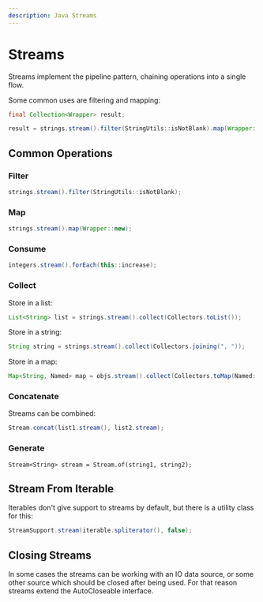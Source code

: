 ```yaml
---
description: Java Streams
---
```


# Streams

Streams implement the pipeline pattern, chaining operations into a single flow.

Some common uses are filtering and mapping:

```java
final Collection<Wrapper> result;

result = strings.stream().filter(StringUtils::isNotBlank).map(Wrapper::new).collect(Collectors.toList());
```

## Common Operations

### Filter

```java
strings.stream().filter(StringUtils::isNotBlank);
```

### Map

```java
strings.stream().map(Wrapper::new);
```

### Consume

```java
integers.stream().forEach(this::increase);
```

### Collect

Store in a list:

```java
List<String> list = strings.stream().collect(Collectors.toList());
```

Store in a string:

```java
String string = strings.stream().collect(Collectors.joining(", "));
```

Store in a map:

```java
Map<String, Named> map = objs.stream().collect(Collectors.toMap(Named::getName, Function.identity()));
```

### Concatenate

Streams can be combined:

```java
Stream.concat(list1.stream(), list2.stream);
```

### Generate

```
Stream<String> stream = Stream.of(string1, string2);
```

## Stream From Iterable

Iterables don't give support to streams by default, but there is a utility class for this:

```java
StreamSupport.stream(iterable.spliterator(), false);
```

## Closing Streams

In some cases the streams can be working with an IO data source, or some other source which should be closed after being used. For that reason streams extend the AutoCloseable interface.

